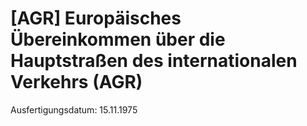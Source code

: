 # [AGR] Europäisches Übereinkommen über die Hauptstraßen des internationalen Verkehrs  (AGR)

Ausfertigungsdatum: 15.11.1975

 